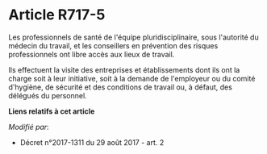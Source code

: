 # Article R717-5

Les professionnels de santé de l'équipe pluridisciplinaire, sous l'autorité du médecin du travail, et les conseillers en
prévention des risques professionnels ont libre accès aux lieux de travail.

Ils effectuent la visite des entreprises et établissements dont ils ont la charge soit à leur initiative, soit à la demande
de l'employeur ou du comité d'hygiène, de sécurité et des conditions de travail ou, à défaut, des délégués du personnel.

**Liens relatifs à cet article**

_Modifié par_:

  - Décret n°2017-1311 du 29 août 2017 - art. 2
